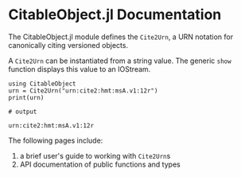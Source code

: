 # CitableObject.jl Documentation


The CitableObject.jl module defines the `Cite2Urn`, a URN notation for canonically citing versioned objects.

A `Cite2Urn` can be instantiated from a string value. The generic `show` function displays this value to an IOStream.


```jldoctest urn
using CitableObject
urn = Cite2Urn("urn:cite2:hmt:msA.v1:12r")
print(urn)

# output

urn:cite2:hmt:msA.v1:12r
```

The following pages include:

1. a brief user's guide to working with `Cite2Urn`s
2. API documentation of public functions and types
